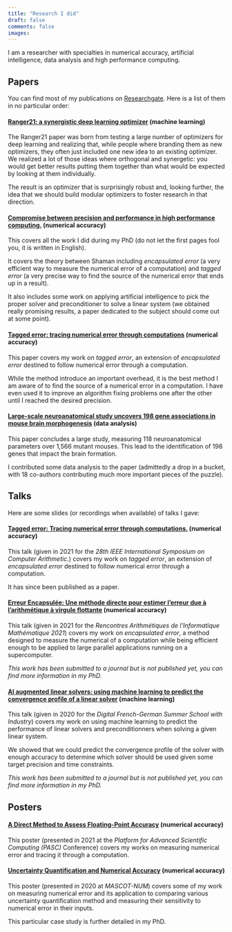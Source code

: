 ```yaml
---
title: "Research I did"
draft: false
comments: false
images:
---
```


I am a researcher with specialties in numerical accuracy, artificial intelligence, data analysis and high performance computing.

## Papers

You can find most of my publications on [Researchgate](https://www.researchgate.net/profile/Nestor-Demeure).
Here is a list of them in no particular order:

#### [Ranger21: a synergistic deep learning optimizer](https://arxiv.org/abs/2106.13731) (machine learning)

The Ranger21 paper was born from testing a large number of optimizers for deep learning and realizing that, while people where branding them as new optimizers, they often just included one new idea to an existing optimizer.
We realized a lot of those ideas where orthogonal and synergetic: you would get better results putting them together than what would be expected by looking at them individually.

The result is an optimizer that is surprisingly robust and, looking further, the idea that we should build modular optimizers to foster research in that direction.

#### [Compromise between precision and performance in high performance computing.](https://www.researchgate.net/publication/348551075_Compromise_between_precision_and_performance_in_high_performance_computing) (numerical accuracy)

This covers all the work I did during my PhD (do not let the first pages fool you, it is written in English).

It covers the theory between Shaman including *encapsulated error* (a very efficient way to measure the numerical error of a computation) and *tagged error* (a very precise way to find the source of the numerical error that ends up in a result).

It also includes some work on applying artificial intelligence to pick the proper solver and preconditioner to solve a linear system (we obtained really promising results, a paper dedicated to the subject should come out at some point).

#### [Tagged error: tracing numerical error through computations](https://ieeexplore.ieee.org/document/9603395) (numerical accuracy)

This paper covers my work on *tagged error*, an extension of *encapsulated error* destined to follow numerical error through a computation.

While the method introduce an important overhead, it is the best method I am aware of to find the source of a numerical error in a computation.
I have even used it to improve an algorithm fixing problems one after the other until I reached the desired precision.

#### [Large-scale neuroanatomical study uncovers 198 gene associations in mouse brain morphogenesis](https://www.nature.com/articles/s41467-019-11431-2) (data analysis)

This paper concludes a large study, measuring 118 neuroanatomical parameters over 1,566 mutant mouses.
This lead to the identification of 198 genes that impact the brain formation.

I contributed some data analysis to the paper (admittedly a drop in a bucket, with 18 co-authors contributing much more important pieces of the puzzle).

## Talks

Here are some slides (or recordings when available) of talks I gave:

#### [Tagged error: Tracing numerical error through computations.](https://drive.google.com/file/d/1mt-QCBOqcdD36-6DwI4eE6GwHIoX_hGf/view?usp=sharing) (numerical accuracy)

This talk (given in 2021 for the *28th IEEE International Symposium on Computer Arithmetic.*) covers my work on *tagged error*, an extension of *encapsulated error* destined to follow numerical error through a computation.

It has since been published as a paper.

#### [Erreur Encapsulée: Une méthode directe pour estimer l’erreur due à l’arithmétique à virgule flottante](https://drive.google.com/file/d/1US7Toi0T45VulCMWRyxALYfezKznEjOJ/view?usp=sharing) (numerical accuracy)

This talk (given in 2021 for the *Rencontres Arithmétiques de l'Informatique Mathématique 2021*) covers my work on *encapsulated error*, a method designed to measure the numerical of a computation while being efficient enough to be applied to large parallel applications running on a supercomputer.

*This work has been submitted to a journal but is not published yet, you can find more information in my PhD.*

#### [AI augmented linear solvers: using machine learning to predict the convergence profile of a linear solver](https://youtu.be/kXwPJAPwLz0?list=PLr1vc4ZveozN3DCzlIxJd_oLG9MpLev1B) (machine learning)

This talk (given in 2020 for the *Digital French-German Summer School with Industry*) covers my work on using machine learning to predict the performance of linear solvers and preconditionners when solving a given linear system.

We showed that we could predict the convergence profile of the solver with enough accuracy to determine which solver should be used given some target precision and time constraints.

*This work has been submitted to a journal but is not published yet, you can find more information in my PhD.*

## Posters

#### [A Direct Method to Assess Floating-Point Accuracy](https://drive.google.com/file/d/1GNm7FKPzk9YUpYDiCeoIgLMvE9FJbPlP/view?usp=sharing) (numerical accuracy)

This poster (presented in 2021 at the *Platform for Advanced Scientific Computing (PASC)* Conference) covers my works on measuring numerical error and tracing it through a computation.

#### [Uncertainty Quantification and Numerical Accuracy](https://drive.google.com/file/d/1VrqqRQgU2RDPcv2JdEbuSsbQj7hWE-pM/view?usp=sharing) (numerical accuracy)

This poster (presented in 2020 at *MASCOT-NUM*) covers some of my work on measuring numerical error and its application to comparing various uncertainty quantification method and measuring their sensitivity to numerical error in their inputs.

This particular case study is further detailed in my PhD.
